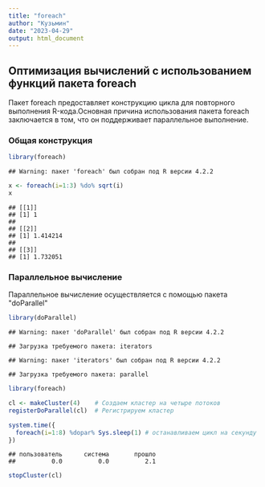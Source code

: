 ```yaml
---
title: "foreach"
author: "Кузьмин"
date: "2023-04-29"
output: html_document
---
```




## Оптимизация вычислений с использованием функций пакета foreach

Пакет foreach предоставляет конструкцию цикла для повторного выполнения R-кода.Основная причина использования пакета foreach заключается в том, что он поддерживает параллельное выполнение.

### Общая конструкция


```r
library(foreach)
```

```
## Warning: пакет 'foreach' был собран под R версии 4.2.2
```

```r
x <- foreach(i=1:3) %do% sqrt(i)
x
```

```
## [[1]]
## [1] 1
## 
## [[2]]
## [1] 1.414214
## 
## [[3]]
## [1] 1.732051
```
### Параллельное вычисление
Параллельное вычисление осуществляется с помощью пакета "doParallel"


```r
library(doParallel)
```

```
## Warning: пакет 'doParallel' был собран под R версии 4.2.2
```

```
## Загрузка требуемого пакета: iterators
```

```
## Warning: пакет 'iterators' был собран под R версии 4.2.2
```

```
## Загрузка требуемого пакета: parallel
```

```r
library(foreach)

cl <- makeCluster(4)    # Создаем кластер на четыре потоков
registerDoParallel(cl)  # Регистрируем кластер

system.time({
  foreach(i=1:8) %dopar% Sys.sleep(1) # останавливаем цикл на секунду
})
```

```
## пользователь      система       прошло 
##          0.0          0.0          2.1
```

```r
stopCluster(cl)
```
